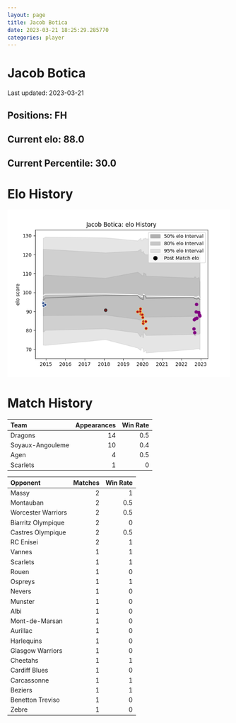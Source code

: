 ```yaml
---  
layout: page  
title: Jacob Botica  
date: 2023-03-21 18:25:29.285770  
categories: player  
---
```

# Jacob Botica


Last updated: 2023-03-21
## Positions: FH

## Current elo: 88.0

## Current Percentile: 30.0

# Elo History


![elo history](history_JacobBotica.png)
# Match History


| Team             |   Appearances |   Win Rate |
|:-----------------|--------------:|-----------:|
| Dragons          |            14 |        0.5 |
| Soyaux-Angouleme |            10 |        0.4 |
| Agen             |             4 |        0.5 |
| Scarlets         |             1 |        0   |

| Opponent           |   Matches |   Win Rate |
|:-------------------|----------:|-----------:|
| Massy              |         2 |        1   |
| Montauban          |         2 |        0.5 |
| Worcester Warriors |         2 |        0.5 |
| Biarritz Olympique |         2 |        0   |
| Castres Olympique  |         2 |        0.5 |
| RC Enisei          |         2 |        1   |
| Vannes             |         1 |        1   |
| Scarlets           |         1 |        1   |
| Rouen              |         1 |        0   |
| Ospreys            |         1 |        1   |
| Nevers             |         1 |        0   |
| Munster            |         1 |        0   |
| Albi               |         1 |        0   |
| Mont-de-Marsan     |         1 |        0   |
| Aurillac           |         1 |        0   |
| Harlequins         |         1 |        0   |
| Glasgow Warriors   |         1 |        0   |
| Cheetahs           |         1 |        1   |
| Cardiff Blues      |         1 |        0   |
| Carcassonne        |         1 |        1   |
| Beziers            |         1 |        1   |
| Benetton Treviso   |         1 |        0   |
| Zebre              |         1 |        0   |